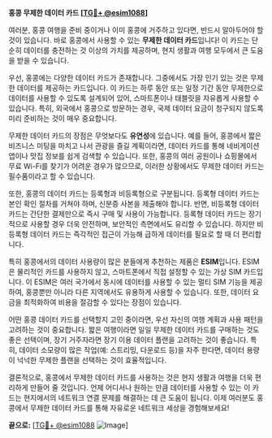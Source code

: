 **홍콩 무제한 데이터 카드 [[TG💪+ @esim1088](https://t.me/s/esim1088)]**

여러분, 홍콩 여행을 준비 중이거나 이미 홍콩에 거주하고 있다면, 반드시 알아두어야 할 것이 있습니다. 바로 홍콩에서 사용할 수 있는 **무제한 데이터 카드**입니다! 이 카드는 단순히 데이터를 충전하는 것 이상의 가치를 제공하며, 현지 생활과 여행 모두에서 큰 도움을 받을 수 있습니다.

우선, 홍콩에는 다양한 데이터 카드가 존재합니다. 그중에서도 가장 인기 있는 것은 무제한 데이터를 제공하는 카드입니다. 이 카드는 하루 동안 또는 일정 기간 동안 무제한으로 데이터를 사용할 수 있도록 설계되어 있어, 스마트폰이나 태블릿을 자유롭게 사용할 수 있습니다. 특히, 외국에서 홍콩으로 방문하는 경우, 국제 데이터 요금이 청구되지 않도록 미리 준비하는 것이 매우 중요합니다.

무제한 데이터 카드의 장점은 무엇보다도 **유연성**에 있습니다. 예를 들어, 홍콩에서 짧은 비즈니스 미팅을 마치고 나서 관광을 즐길 계획이라면, 데이터 카드를 통해 네비게이션 앱이나 맛집 정보를 쉽게 검색할 수 있습니다. 또한, 홍콩의 여러 공원이나 쇼핑몰에서 무료 Wi-Fi를 찾기가 어려운 경우가 많으므로, 이러한 상황에서도 무제한 데이터 카드는 필수품이라고 할 수 있습니다.

또한, 홍콩의 데이터 카드는 등록형과 비등록형으로 구분됩니다. 등록형 데이터 카드는 본인 확인 절차를 거쳐야 하며, 신분증 사본을 제출해야 합니다. 반면, 비등록형 데이터 카드는 간단한 결제만으로 즉시 구매 및 사용이 가능합니다. 등록형 데이터 카드는 장기적으로 사용할 경우 더욱 안전하며, 보안적인 측면에서도 유리할 수 있습니다. 하지만 비등록형 데이터 카드는 즉각적인 접근이 가능해 급하게 데이터를 필요로 할 때 더 편리합니다.

특히 홍콩에서의 데이터 사용량이 많은 분들에게 추천하는 제품은 **ESIM**입니다. ESIM은 물리적인 카드를 사용하지 않고, 스마트폰에서 직접 설정할 수 있는 가상 SIM 카드입니다. 이 ESIM은 여러 국가에서 동시에 데이터를 사용할 수 있는 멀티 SIM 기능을 제공하여, 홍콩뿐만 아니라 다른 지역에서도 유용하게 사용할 수 있습니다. 또한, 데이터 요금을 최적화하여 비용을 절감할 수 있다는 장점이 있습니다.

어떤 홍콩 데이터 카드를 선택할지 고민 중이라면, 우선 자신의 여행 계획과 사용 패턴을 고려하는 것이 중요합니다. 짧은 여행이라면 일일 무제한 데이터 카드를 구매하는 것도 좋은 선택이며, 장기 거주자라면 장기 이용 데이터 플랜을 고려하는 것이 좋습니다. 특히, 데이터 소모량이 많은 작업(예: 스트리밍, 다운로드 등)을 자주 한다면, 데이터 용량이 넉넉한 무제한 플랜을 선택하는 것이 효율적입니다.

결론적으로, 홍콩에서 무제한 데이터 카드를 사용하는 것은 현지 생활과 여행을 더욱 편리하게 만들어 줄 것입니다. 언제 어디서나 원하는 만큼 데이터를 사용할 수 있는 이 카드는 현지에서의 네트워크 연결 문제를 해결하는 데 큰 도움이 됩니다. 이제 여러분도 홍콩에서 무제한 데이터 카드를 통해 자유로운 네트워크 세상을 경험해보세요!

**끝으로:** [[TG💪+ @esim1088](https://t.me/s/esim1088) ![Image](https://i.postimg.cc/Y0z9fWf4/image.png)]